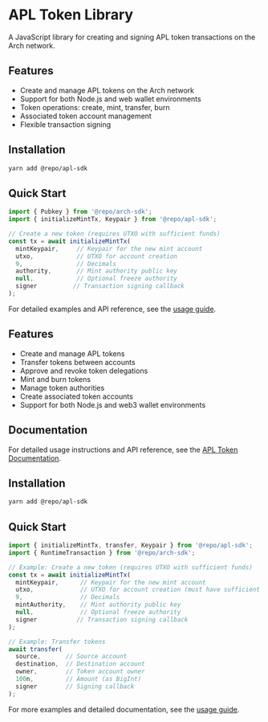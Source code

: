 # APL Token Library

A JavaScript library for creating and signing APL token transactions on the Arch network.

## Features

- Create and manage APL tokens on the Arch network
- Support for both Node.js and web wallet environments
- Token operations: create, mint, transfer, burn
- Associated token account management
- Flexible transaction signing

## Installation

```bash
yarn add @repo/apl-sdk
```

## Quick Start

```typescript
import { Pubkey } from '@repo/arch-sdk';
import { initializeMintTx, Keypair } from '@repo/apl-sdk';

// Create a new token (requires UTXO with sufficient funds)
const tx = await initializeMintTx(
  mintKeypair,     // Keypair for the new mint account
  utxo,            // UTXO for account creation
  9,               // Decimals
  authority,       // Mint authority public key
  null,            // Optional freeze authority
  signer          // Transaction signing callback
);
```

For detailed examples and API reference, see the [usage guide](./docs/usage.md).

## Features

- Create and manage APL tokens
- Transfer tokens between accounts
- Approve and revoke token delegations
- Mint and burn tokens
- Manage token authorities
- Create associated token accounts
- Support for both Node.js and web3 wallet environments

## Documentation

For detailed usage instructions and API reference, see the [APL Token Documentation](./docs/usage.md).

## Installation

```bash
yarn add @repo/apl-sdk
```

## Quick Start

```typescript
import { initializeMintTx, transfer, Keypair } from '@repo/apl-sdk';
import { RuntimeTransaction } from '@repo/arch-sdk';

// Example: Create a new token (requires UTXO with sufficient funds)
const tx = await initializeMintTx(
  mintKeypair,      // Keypair for the new mint account
  utxo,             // UTXO for account creation (must have sufficient funds)
  9,                // Decimals
  mintAuthority,    // Mint authority public key
  null,             // Optional freeze authority
  signer           // Transaction signing callback
);

// Example: Transfer tokens
await transfer(
  source,       // Source account
  destination,  // Destination account
  owner,        // Token account owner
  100n,         // Amount (as BigInt)
  signer        // Signing callback
);
```

For more examples and detailed documentation, see the [usage guide](./docs/usage.md).

